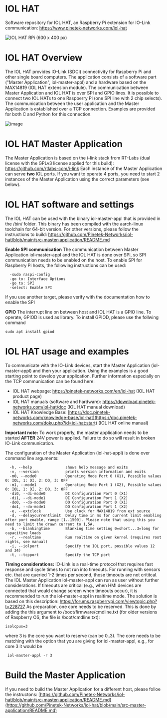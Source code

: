 # IOL HAT
Software repository for IOL HAT, an Raspberry Pi extension for IO-Link communication: https://www.pinetek-networks.com/iol-hat

![IOL HAT RPi (600 x 400 px)](https://github.com/user-attachments/assets/e64add7d-45a9-483a-b5c1-e328c57330e8)

# IOL HAT Overview
The IOL HAT provides IO-Link (SDCI) connectivity for Raspberry Pi and other single board computers. The application consists of a software part ("Master Application", iol-master-appl) and a hardware based on the MAX14819 (IOL HAT extension module). 
The communication between Master Application and IOL HAT is over SPI and GPIO lines. It is possible to connect two IOL HATs to one Raspberry Pi (one SPI line with 2 chip selects). 
The communication between the user application and the Master Application is established over a TCP connection. Examples are provided for both C and Python for this connection.

![image](https://github.com/Pinetek-Networks/iol-hat/assets/116767503/4d07e1c6-1d9f-4f4e-bbbb-611436dbf62c)

# IOL HAT Master Application 

The Master Application is based on the i-link stack from RT-Labs (dual license with the  GPLv3 license applied for this build): https://github.com/rtlabs-com/i-link
Each instance of the Master Application can serve **two** IOL ports. If you want to operate 4 ports, you need to start 2 instances of the Master Application using the correct parameters (see below).

# IOL HAT software and settings
The IOL HAT can be used with the binary iol-master-appl that is provided in the /bin/ folder. This binary has been compiled with the aarch-linux toolchain for 64-bit version. For other versions, please follow the instructions to build: https://github.com/Pinetek-Networks/iol-hat/blob/main/src-master-application/README.md

**Enable SPI communication**
The communication between Master Application iol-master-appl and the IOL HAT is done over SPI, so SPI communication needs to be enabled on the host.
To enable SPI for Raspberry Pi hosts, the following instructions can be used:
```
  -sudo raspi-config
  -go to: Interface Options
  -go to: SPI
  -select: Enable SPI
```
If you use another target, please verify with the documentation how to enable the SPI

**GPIO**
The interrupt line on between host and IOL HAT is a GPIO line. To operate, GPIOD is used as library.
To install GPIOD, please use the follwing command
```
sudo apt install gpiod	
```
# IOL HAT usage and examples
To communicate with the IO-Link devices, start the Master Application (iol-master-appl) and then your application. Using the examples is a good starting point to develop your application.
Further information especially on the TCP communication can be found here:
* IOL HAT webpage: https://pinetek-networks.com/en/iol-hat (IOL HAT product page)
* IOL HAT manuals (software and hardware): https://download.pinetek-networks.com/iol-hat/doc (IOL HAT manual download)
* IOL HAT Knowledge Base: [https://doc.pinetek-networks.com/knowledge-base/iol-hat](https://doc.pinetek-networks.com/doku.php?id=iol-hat:start) (IOL HAT online manual)

**Important note:**
To work properly, the master application needs to be started **AFTER** 24V power is applied. Failure to do so will result in broken IO-Link communication.

The configuration of the Master Application (iol-hat-appl) is done over command line arguments:
```
  -h, --help               shows help message and exits 
  -v, --version            prints version information and exits 
  -m0, --mode0             Operating Mode Port 0 (X1), Possible values 0: IOL, 1: DI, 2: DO, 3: OFF 
  -m1, --mode1             Operating Mode Port 1 (X2), Possible values 0: IOL, 1: DI, 2: DO, 3: OFF 
  -di0, --di-mode0         DI Configuration Port 0 (X1) 
  -di1, --di-mode1         DI Configuration Port 1 (X2) 
  -do0, --do-mode0         DO Configuration Port 0 (X1) 
  -do1, --do-mode1         DO Configuration Port 1 (X2) 
  -e, --extclock           Use clock for MAX14819 from ext source 
  -d, --delaycurrentlimit  Delay time in ms for current limit enabling after port enable, range [1..1500]. Please note that using this you need to limit the drawn current to 1,5A.  
  -b, --blankingtime       Blanking time setting 0=short...3=long for capacitive loads 
  -r, --realtime           Run realtime on given kernel (requires root rights, see manual) 
  -i, --iolport            Specify the IOL port, possible values 12 and 34) 
  -t, --tcpport            Specify the TCP port
```
**Timing considerations:**
IO-Link is a real-time protocol that requires fast response and cycle times to not run into timeouts. For running with sensors etc. that are queried 1-2 times per second, those timeouts are not crititcal. The  IOL Master Application iol-master-appl can run as user without further considerations.
If timeouts are critical (e.g., when HMI devices are connected that would change screen when timeouts occur), it is recommended to run the iol-master-appl in realtime mode. The solution is based on this description: https://forums.raspberrypi.com/viewtopic.php?t=228727
As preparation, one core needs to be reserved. This is done by adding the this argument to /boot/firmware/cmdline.txt (for older versions of Raspberry OS, the file is /boot/cmdline.txt):
```
isolcpus=3
```
where 3 is the core you want to reserve (can be 0..3). The core needs to be matching with the option that you are giving for iol-master-appl, e.g., for core 3 it would be 
```
 iol-master-appl -r 3
```


# Build the Master Application
If you need to build the Master Application for a different host, please folloe the instructons: [https://github.com/Pinetek-Networks/iol-hat/blob/main/src-master-application/README.md](https://github.com/Pinetek-Networks/iol-hat/blob/main/src-master-application/README.md)
